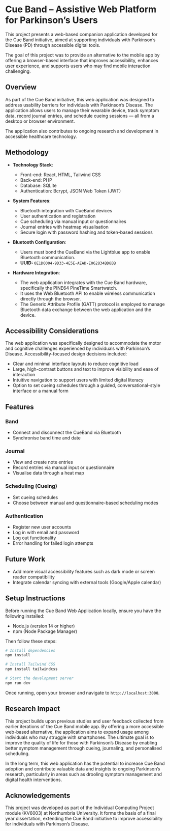 # Cue Band – Assistive Web Platform for Parkinson’s Users

This project presents a web-based companion application developed for the Cue Band initiative, aimed at supporting individuals with Parkinson’s Disease (PD) through accessible digital tools.

The goal of this project was to provide an alternative to the mobile app by offering a browser-based interface that improves accessibility, enhances user experience, and supports users who may find mobile interaction challenging.

## Overview

As part of the Cue Band initiative, this web application was designed to address usability barriers for individuals with Parkinson’s Disease. The application allows users to manage their wearable device, track symptom data, record journal entries, and schedule cueing sessions — all from a desktop or browser environment.

The application also contributes to ongoing research and development in accessible healthcare technology.


## Methodology

- **Technology Stack**:
  - Front-end: React, HTML, Tailwind CSS
  - Back-end: PHP
  - Database: SQLite
  - Authentication: Bcrypt, JSON Web Token (JWT)

- **System Features**:
  - Bluetooth integration with CueBand devices
  - User authentication and registration
  - Cue scheduling via manual input or questionnaires
  - Journal entries with heatmap visualisation
  - Secure login with password hashing and token-based sessions

- **Bluetooth Configuration**:
  - Users must bond the CueBand via the Lightblue app to enable Bluetooth communication.
  - **UUID:** `0E1D0004-9D33-4E5E-AEAD-E062834BD8BB`


- **Hardware Integration**:
  - The web application integrates with the Cue Band hardware, specifically the PINE64 PineTime Smartwatch.
  - It uses the Web Bluetooth API to enable wireless communication directly through the browser.
  - The Generic Attribute Profile (GATT) protocol is employed to manage Bluetooth data exchange between the web application and the device.


## Accessibility Considerations

The web application was specifically designed to accommodate the motor and cognitive challenges experienced by individuals with Parkinson’s Disease. Accessibility-focused design decisions included:

- Clear and minimal interface layouts to reduce cognitive load
- Large, high-contrast buttons and text to improve visibility and ease of interaction
- Intuitive navigation to support users with limited digital literacy
- Option to set cueing schedules through a guided, conversational-style interface or a manual form

## Features

### Band
- Connect and disconnect the CueBand via Bluetooth
- Synchronise band time and date

### Journal
- View and create note entries
- Record entries via manual input or questionnaire
- Visualise data through a heat map

### Scheduling (Cueing)
- Set cueing schedules
- Choose between manual and questionnaire-based scheduling modes

### Authentication
- Register new user accounts
- Log in with email and password
- Log out functionality
- Error handling for failed login attempts

## Future Work

- Add more visual accessibility features such as dark mode or screen reader compatibility
- Integrate calendar syncing with external tools (Google/Apple calendar)

## Setup Instructions

Before running the Cue Band Web Application locally, ensure you have the following installed:

- Node.js (version 14 or higher)
- npm (Node Package Manager)

Then follow these steps:

```bash
# Install dependencies
npm install

# Install Tailwind CSS
npm install tailwindcss

# Start the development server
npm run dev
```

Once running, open your browser and navigate to `http://localhost:3000`.


## Research Impact

This project builds upon previous studies and user feedback collected from earlier iterations of the Cue Band mobile app. By offering a more accessible web-based alternative, the application aims to expand usage among individuals who may struggle with smartphones. The ultimate goal is to improve the quality of life for those with Parkinson’s Disease by enabling better symptom management through cueing, journaling, and personalised scheduling.

In the long term, this web application has the potential to increase Cue Band adoption and contribute valuable data and insights to ongoing Parkinson’s research, particularly in areas such as drooling symptom management and digital health interventions.

## Acknowledgements

This project was developed as part of the Individual Computing Project module (KV6003) at Northumbria University. It forms the basis of a final year dissertation, extending the Cue Band initiative to improve accessibility for individuals with Parkinson’s Disease.